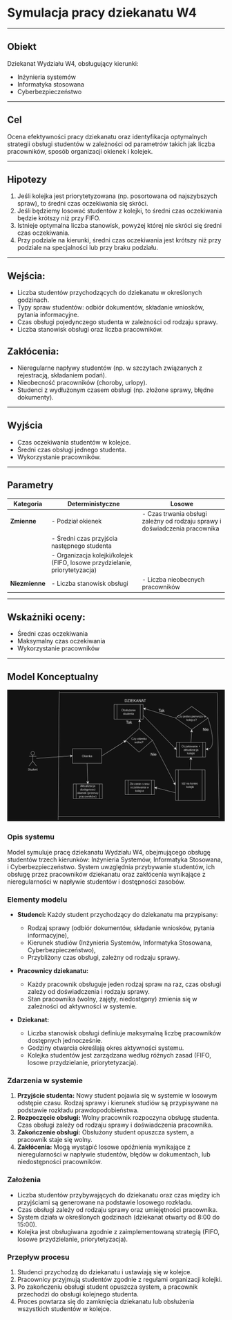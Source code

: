 # Symulacja pracy dziekanatu W4

---

## Obiekt
Dziekanat Wydziału W4, obsługujący kierunki:
- Inżynieria systemów  
- Informatyka stosowana  
- Cyberbezpieczeństwo  

---

## Cel
Ocena efektywności pracy dziekanatu oraz identyfikacja optymalnych strategii obsługi studentów w zależności od parametrów takich jak liczba pracowników, sposób organizacji okienek i kolejek.

---

## Hipotezy
1. Jeśli kolejka jest priorytetyzowana (np. posortowana od najszybszych spraw), to średni czas oczekiwania się skróci.  
2. Jeśli będziemy losować studentów z kolejki, to średni czas oczekiwania będzie krótszy niż przy FIFO.  
3. Istnieje optymalna liczba stanowisk, powyżej której nie skróci się średni czas oczekiwania.  
4. Przy podziale na kierunki, średni czas oczekiwania jest krótszy niż przy podziale na specjalności lub przy braku podziału.

---

## Wejścia:
- Liczba studentów przychodzących do dziekanatu w określonych godzinach.  
- Typy spraw studentów: odbiór dokumentów, składanie wniosków, pytania informacyjne.  
- Czas obsługi pojedynczego studenta w zależności od rodzaju sprawy.  
- Liczba stanowisk obsługi oraz liczba pracowników.   

## Zakłócenia:
- Nieregularne napływy studentów (np. w szczytach związanych z rejestracją, składaniem podań).  
- Nieobecność pracowników (choroby, urlopy).  
- Studenci z wydłużonym czasem obsługi (np. złożone sprawy, błędne dokumenty).  

---

## Wyjścia
- Czas oczekiwania studentów w kolejce.
- Średni czas obsługi jednego studenta.  
- Wykorzystanie pracowników.  

---

## Parametry

| **Kategoria**  | **Deterministyczne**                                                        | **Losowe**                                                         |
|----------------|-----------------------------------------------------------------------------|--------------------------------------------------------------------|
| **Zmienne**    | - Podział okienek                                                           | - Czas trwania obsługi zależny od rodzaju sprawy i doświadczenia pracownika |
|                | - Średni czas przyjścia następnego studenta                                 |   |
|                | - Organizacja kolejki/kolejek (FIFO, losowe przydzielanie, priorytetyzacja) |   |
| **Niezmienne** | - Liczba stanowisk obsługi                                                  | - Liczba nieobecnych pracowników                                   |


---

## Wskaźniki oceny:

- Średni czas oczekiwania
- Maksymalny czas oczekiwania
- Wykorzystanie pracowników

---

## Model Konceptualny

![Model konceptualny](./img/model.jpeg)

### **Opis systemu**
Model symuluje pracę dziekanatu Wydziału W4, obejmującego obsługę studentów trzech kierunków: Inżynieria Systemów, Informatyka Stosowana, i Cyberbezpieczeństwo. System uwzględnia przybywanie studentów, ich obsługę przez pracowników dziekanatu oraz zakłócenia wynikające z nieregularności w napływie studentów i dostępności zasobów.

### **Elementy modelu**
- **Studenci:** Każdy student przychodzący do dziekanatu ma przypisany:
  - Rodzaj sprawy (odbiór dokumentów, składanie wniosków, pytania informacyjne),
  - Kierunek studiów (Inżynieria Systemów, Informatyka Stosowana, Cyberbezpieczeństwo),
  - Przybliżony czas obsługi, zależny od rodzaju sprawy.

- **Pracownicy dziekanatu:**
  - Każdy pracownik obsługuje jeden rodzaj spraw na raz, czas obsługi zależy od doświadczenia i rodzaju sprawy.
  - Stan pracownika (wolny, zajęty, niedostępny) zmienia się w zależności od aktywności w systemie.

- **Dziekanat:**
  - Liczba stanowisk obsługi definiuje maksymalną liczbę pracowników dostępnych jednocześnie.
  - Godziny otwarcia określają okres aktywności systemu.
  - Kolejka studentów jest zarządzana według różnych zasad (FIFO, losowe przydzielanie, priorytetyzacja).

### **Zdarzenia w systemie**
1. **Przyjście studenta:** Nowy student pojawia się w systemie w losowym odstępie czasu. Rodzaj sprawy i kierunek studiów są przypisywane na podstawie rozkładu prawdopodobieństwa.
2. **Rozpoczęcie obsługi:** Wolny pracownik rozpoczyna obsługę studenta. Czas obsługi zależy od rodzaju sprawy i doświadczenia pracownika.
3. **Zakończenie obsługi:** Obsłużony student opuszcza system, a pracownik staje się wolny.
4. **Zakłócenia:** Mogą wystąpić losowe opóźnienia wynikające z nieregularności w napływie studentów, błędów w dokumentach, lub niedostępności pracowników.

### **Założenia**
- Liczba studentów przybywających do dziekanatu oraz czas między ich przyjściami są generowane na podstawie losowego rozkładu.
- Czas obsługi zależy od rodzaju sprawy oraz umiejętności pracownika.
- System działa w określonych godzinach (dziekanat otwarty od 8:00 do 15:00).
- Kolejka jest obsługiwana zgodnie z zaimplementowaną strategią (FIFO, losowe przydzielanie, priorytetyzacja).

### **Przepływ procesu**
1. Studenci przychodzą do dziekanatu i ustawiają się w kolejce.
2. Pracownicy przyjmują studentów zgodnie z regułami organizacji kolejki.
3. Po zakończeniu obsługi student opuszcza system, a pracownik przechodzi do obsługi kolejnego studenta.
4. Proces powtarza się do zamknięcia dziekanatu lub obsłużenia wszystkich studentów w kolejce.